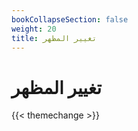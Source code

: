 ```yaml
---
bookCollapseSection: false
weight: 20
title: تغيير المظهر
---
```


# تغيير المظهر

{{< themechange >}}
